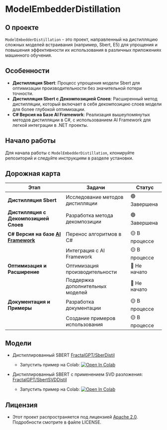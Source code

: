# ModelEmbedderDistillation

## О проекте
`ModelEmbedderDistillation` - это проект, направленный на дистилляцию сложных моделей встраивания (например, Sbert, E5) для упрощения и повышения эффективности их использования в различных приложениях машинного обучения.

## Особенности

- **Дистилляция Sbert**: Процесс упрощения модели Sbert для оптимизации производительности без значительной потери точности.
- **Дистилляция Sbert с Декомпозицией Слоев**: Расширенный метод дистилляции, который включает в себя декомпозицию слоев модели для более глубокой оптимизации.
- **C# Версия на Базе AI Framework**: Реализация вышеупомянутых методов дистилляции в C#, с использованием AI Framework для легкой интеграции в .NET проекты.

## Начало работы

Для начала работы с `ModelEmbedderDistillation`, клонируйте репозиторий и следуйте инструкциям в разделе установки.



## Дорожная карта

| Этап                                         | Задачи                           | Статус                |
| -------------------------------------------- | -------------------------------- | --------------------- |
| **Дистилляция Sbert**                        | Исследование методов дистилляции | 🟢 Завершена          |
| **Дистилляция с Декомпозицией Слоев**        | Разработка метода декомпозиции   | 🟢 Завершена       |
| **C# Версия на базе [AI Framework](https://github.com/AIFramework/AIFrameworkOpen)**           | Перенос алгоритмов в C#          | 🟡 В процессе         |
|                                              | Интеграция с AI Framework        | 🟡 В процессе         |
| **Оптимизация и Расширение**                 | Оптимизация производительности   | 🔴 Не начато          |
|                                              | Поддержка дополнительных моделей | 🔴 Не начато          |
| **Документация и Примеры**                   | Разработка документации          | 🟡 В процессе          |
|                                              | Создание примеров использования  | 🟡 В процессе          |


## Модели

* Дистиллированный SBERT [FractalGPT/SberDistil](https://huggingface.co/FractalGPT/SberDistil)
  * Запустить пример на Colab: <a target="_blank" href="https://colab.research.google.com/drive/1m3fyh632htPs9UiEu4_AkQfrUtjDqIQq?usp=sharing"> <img src="https://colab.research.google.com/assets/colab-badge.svg" alt="Open In Colab"/></a>
  
* Дистиллированный SBERT с применением SVD разложения: [FractalGPT/SbertSVDDistil](https://huggingface.co/FractalGPT/SbertSVDDistil)
  * Запустить пример на Colab: <a target="_blank" href="https://colab.research.google.com/drive/1R9hHbEpyGEYO5Nw3p5VWTc-bny3PqiZs?hl"> <img src="https://colab.research.google.com/assets/colab-badge.svg" alt="Open In Colab"/></a>


## Лицензия

* Этот проект распространяется под лицензией [Apache 2.0](https://github.com/FractalGPT/ModelEmbedderDistilation/blob/main/LICENSE). Подробности смотрите в файле LICENSE.
